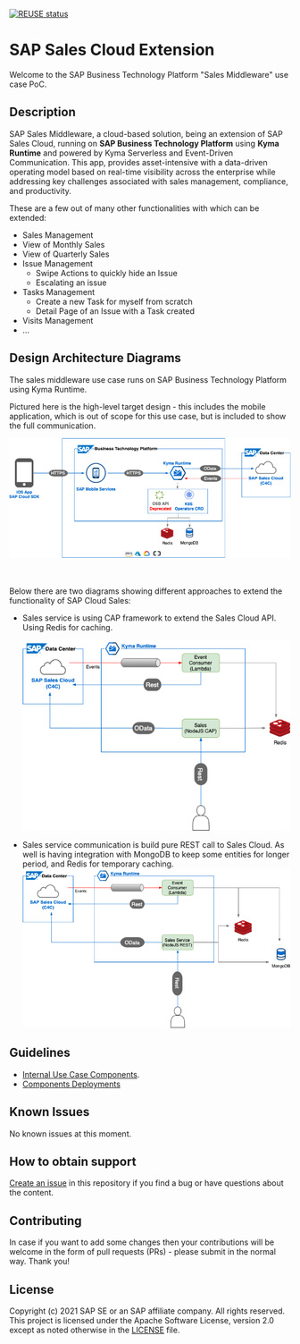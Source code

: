 [![REUSE status](https://api.reuse.software/badge/github.com/SAP-samples/cloud-extension-sales-middleware)](https://api.reuse.software/info/github.com/SAP-samples/cloud-extension-sales-middleware)

# SAP Sales Cloud Extension
Welcome to the SAP Business Technology Platform "Sales Middleware" use case PoC.

## Description
SAP Sales Middleware, a cloud-based solution, being an extension of SAP Sales Cloud, 
running on <b>SAP Business Technology Platform</b> using <b>Kyma Runtime</b> and powered by Kyma Serverless and Event-Driven Communication. 
This app, provides asset-intensive with a data-driven operating model based on real-time visibility across the 
enterprise while addressing key challenges associated with sales management, compliance, and productivity.

These are a few out of many other functionalities with which can be extended:
* Sales Management
* View of Monthly Sales
* View of Quarterly Sales
* Issue Management
    * Swipe Actions to quickly hide an Issue
    * Escalating an issue
* Tasks Management
    * Create a new Task for myself from scratch
    * Detail Page of an Issue with a Task created
* Visits Management
* ...


## Design Architecture Diagrams
The sales middleware use case runs on SAP Business Technology Platform using Kyma Runtime.

Pictured here is the high-level target design - this includes the mobile application, which is out of scope for this use case, but is included to show the full communication.

![](images/HL-SalesMiddleware-UseCase.png)

<br/><br/>
Below there are two diagrams showing different approaches to extend the functionality of SAP Cloud Sales:

- Sales service is using CAP framework to extend the Sales Cloud API.
  Using Redis for caching.
  
  ![](images/SalesMiddleware-CAP-UseCase.png)
  
- Sales service communication is build pure REST call to Sales Cloud.
  As well is having integration with MongoDB to keep some entities for longer period,
  and Redis for temporary caching.
  ![](images/SalesMiddleware-Rest-UseCase.png)

## Guidelines

* [Internal Use Case Components](./services).
* [Components Deployments](./deployment)

## Known Issues
No known issues at this moment.

## How to obtain support

[Create an issue](https://github.com/SAP-samples/cloud-extension-sales-middleware/issues) in this repository if you find
a bug or have questions about the content.

## Contributing
In case if you want to add some changes then your contributions will be welcome in the form of pull requests (PRs) - 
please submit in the normal way. Thank you!

## License
Copyright (c) 2021 SAP SE or an SAP affiliate company. All rights reserved. This project is licensed under the 
Apache Software License, version 2.0 except as noted otherwise in the [LICENSE](LICENSES/Apache-2.0.txt) file.
